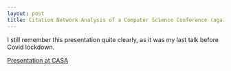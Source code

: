 ```yaml
---
layout: post
title: Citation Network Analysis of a Computer Science Conference (again)
---
```


I still remember this presentation quite clearly, as it was my last talk before Covid lockdown.

[Presentation at CASA](/slides/casa_seminar.html)
